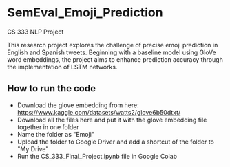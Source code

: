 # SemEval_Emoji_Prediction
CS 333 NLP Project

This research project explores the challenge of precise emoji prediction in English and Spanish tweets. Beginning with a baseline model using GloVe word embeddings, the project aims to enhance prediction accuracy through the implementation of LSTM networks.

## How to run the code
- Download the glove embedding from here: https://www.kaggle.com/datasets/watts2/glove6b50dtxt/
- Download all the files here and put it with the glove embedding file together in one folder
- Name the folder as "Emoji"
- Upload the folder to Google Driver and add a shortcut of the folder to "My Drive"
- Run the CS_333_Final_Project.ipynb file in Google Colab

